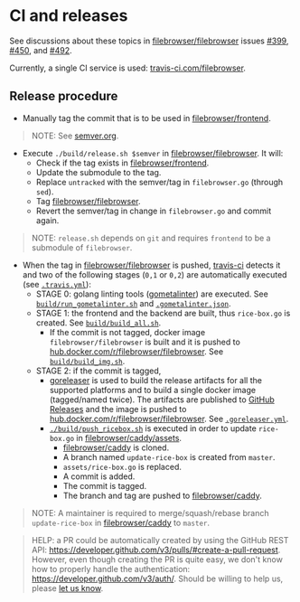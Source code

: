 # CI and releases

See discussions about these topics in [filebrowser/filebrowser](https://github.com/filebrowser/filebrowser/) issues [#399](https://github.com/filebrowser/filebrowser/pull/399),
[#450](https://github.com/filebrowser/filebrowser/issues/450), and [#492](https://github.com/filebrowser/filebrowser/pull/492).

Currently, a single CI service is used: [travis-ci.com/filebrowser](https://travis-ci.com/filebrowser).


## Release procedure

- Manually tag the commit that is to be used in [filebrowser/frontend](https://github.com/filebrowser/frontend).

> NOTE: See [semver.org](https://semver.org/).

- Execute `./build/release.sh $semver` in [filebrowser/filebrowser](https://github.com/filebrowser/filebrowser). It will:
  - Check if the tag exists in [filebrowser/frontend](https://github.com/filebrowser/frontend).
  - Update the submodule to the tag.
  - Replace `untracked` with the semver/tag in `filebrowser.go` (through `sed`).
  - Tag [filebrowser/filebrowser](https://github.com/filebrowser/filebrowser).
  - Revert the semver/tag in change in `filebrowser.go` and commit again.

> NOTE: `release.sh` depends on `git` and requires `frontend` to be a submodule of `filebrowser`.

- When the tag in [filebrowser/filebrowser](https://github.com/filebrowser/filebrowser) is pushed, [travis-ci](https://travis-ci.com/filebrowser/filebrowser/builds) detects it and two of the following stages (`0,1` or `0,2`) are automatically executed (see [`.travis.yml`](https://github.com/filebrowser/filebrowser/blob/master/.travis.yml)):
  - STAGE 0: golang linting tools ([gometalinter](https://github.com/alecthomas/gometalinter)) are executed. See [`build/run_gometalinter.sh`](https://github.com/filebrowser/filebrowser/blob/master/build/run_gometalinter.sh) and [`.gometalinter.json`](https://github.com/filebrowser/filebrowser/blob/master/.gometalinter.json).
  - STAGE 1: the frontend and the backend are built, thus `rice-box.go` is created. See [`build/build_all.sh`](https://github.com/filebrowser/filebrowser/blob/master/build/build_all.sh).
    - If the commit is not tagged, docker image `filebrowser/filebrowser` is built and it is pushed to [hub.docker.com/r/filebrowser/filebrowser](https://hub.docker.com/r/filebrowser/filebrowser/). See [`build/build_img.sh`](https://github.com/filebrowser/filebrowser/blob/master/build/build_img.sh).
  - STAGE 2: if the commit is tagged,
    - [goreleaser](https://github.com/goreleaser/goreleaser) is used to build the release artifacts for all the supported platforms and to build a single docker image (tagged/named twice). The artifacts are published to [GitHub Releases](https://github.com/filebrowser/filebrowser/releases) and the image is pushed to [hub.docker.com/r/filebrowser/filebrowser](https://hub.docker.com/r/filebrowser/filebrowser/). See [`.goreleaser.yml`](https://github.com/filebrowser/filebrowser/blob/master/.goreleaser.yml).
    - [`./build/push_ricebox.sh`](https://github.com/filebrowser/filebrowser/blob/master/build/push_ricebox.sh) is executed in order to update `rice-box.go` in [filebrowser/caddy/assets](https://github.com/filebrowser/caddy/tree/master/assets).
      - [filebrowser/caddy](https://github.com/filebrowser/caddy) is cloned.
      - A branch named `update-rice-box` is created from `master`.
      - `assets/rice-box.go` is replaced.
      - A commit is added.
      - The commit is tagged.
      - The branch and tag are pushed to [filebrowser/caddy](https://github.com/filebrowser/caddy).

> NOTE: A maintainer is required to merge/squash/rebase branch `update-rice-box` in [filebrowser/caddy](https://github.com/filebrowser/caddy) to `master`.

> HELP: a PR could be automatically created by using the GitHub REST API: https://developer.github.com/v3/pulls/#create-a-pull-request. However, even though creating the PR is quite easy, we don't know how to properly handle the authentication: https://developer.github.com/v3/auth/. Should be willing to help us, please [let us know](https://github.com/filebrowser/filebrowser/issues/new).
